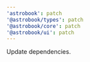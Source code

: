 ```yaml
---
'astrobook': patch
'@astrobook/types': patch
'@astrobook/core': patch
'@astrobook/ui': patch
---
```


Update dependencies.
